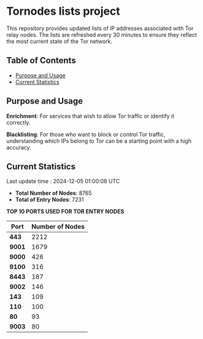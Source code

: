 # Tornodes lists project

This repository provides updated lists of IP addresses associated with Tor relay nodes. The lists are refreshed every 30 minutes to ensure they reflect the most current state of the Tor network.

## Table of Contents

- [Purpose and Usage](#purpose-and-usage)
- [Current Statistics](#current-statistics)


## Purpose and Usage

**Enrichment**: For services that wish to allow Tor traffic or identify it correctly.

**Blacklisting**: For those who want to block or control Tor traffic, understanding which IPs belong to Tor can be a starting point with a high accuracy.

## Current Statistics

Last update time : 2024-12-05 01:00:08 UTC

- **Total Number of Nodes**: 8765
- **Total of Entry Nodes**: 7231

**TOP 10 PORTS USED FOR TOR ENTRY NODES**

| **Port** | **Number of Nodes** |
|------|-----------------|
| **443**   | 2212  |
| **9001**   | 1679  |
| **9000**   | 426  |
| **9100**   | 316  |
| **8443**   | 187  |
| **9002**   | 146  |
| **143**   | 109  |
| **110**   | 100  |
| **80**   | 93  |
| **9003**   | 80  |

